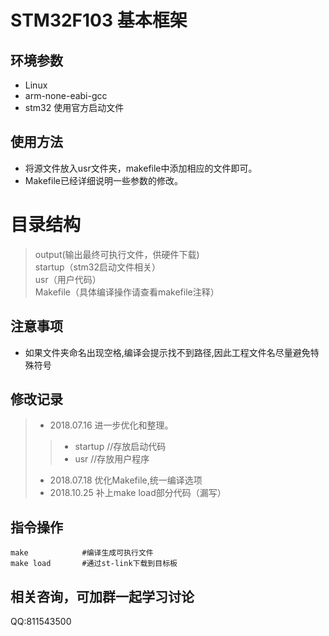 # STM32F103 基本框架 
## 环境参数
* Linux   
* arm-none-eabi-gcc    
* stm32 使用官方启动文件   

## 使用方法    
* 将源文件放入usr文件夹，makefile中添加相应的文件即可。  
* Makefile已经详细说明一些参数的修改。    

# 目录结构
>output(输出最终可执行文件，供硬件下载)    
>startup（stm32启动文件相关）    
>usr（用户代码）    
>Makefile（具体编译操作请查看makefile注释）

## 注意事项
* 如果文件夹命名出现空格,编译会提示找不到路径,因此工程文件名尽量避免特殊符号    

## 修改记录
> * 2018.07.16 进一步优化和整理。
>> * startup		//存放启动代码
>> * usr			//存放用户程序
> * 2018.07.18 优化Makefile,统一编译选项
> * 2018.10.25 补上make load部分代码（漏写）

## 指令操作    
	make			#编译生成可执行文件
	make load		#通过st-link下载到目标板
## 相关咨询，可加群一起学习讨论    
QQ:811543500    
